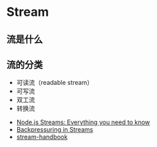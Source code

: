 # Stream

## 流是什么

## 流的分类

- 可读流（readable stream）
- 可写流
- 双工流
- 转换流

* [Node.js Streams: Everything you need to know](https://medium.freecodecamp.org/node-js-streams-everything-you-need-to-know-c9141306be93)
* [Backpressuring in Streams](https://nodejs.org/en/docs/guides/backpressuring-in-streams/)
* [stream-handbook](https://github.com/substack/stream-handbook)
